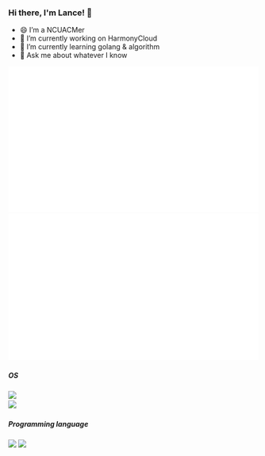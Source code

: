 ### Hi there, I'm Lance! 👋

<!--
**Lan-ce-lot/Lan-ce-lot** is a ✨ _special_ ✨ repository because its `README.md` (this file) appears on your GitHub profile.
-->

- 😄 I’m a NCUACMer
- 🔭 I’m currently working on HarmonyCloud
- 🌱 I’m currently learning golang & algorithm
- 💬 Ask me about whatever I know

<!-- ![](https://visitor-badge.glitch.me/badge?page_id=Lan-ce-lot.readme)
![](http://antzuhl.cn:4000/get/@Lan-ce-lot.readme) -->

![](https://github.com/Lan-ce-lot/github-stats/blob/master/generated/overview.svg)
![](https://github.com/Lan-ce-lot/github-stats/blob/master/generated/languages.svg)
##### OS
[![](https://img.shields.io/badge/ubuntu-990000?style=flat-square&logo=ubuntu&logoColor=ffffff)](https://www.archlinux.org/)  
[![](https://img.shields.io/badge/macos%20-33aadd?style=flat-square&logo=apple&logoColor=ffffff)](https://www.archlinux.org/)



##### Programming language
[![](https://img.shields.io/badge/-Go-blue.svg?style=flat-square&logo=go&logoColor=ffffff)](https://reactjs.org/)
[![](https://img.shields.io/badge/-Python-green.svg?style=flat-square&logo=python&logoColor=ffffff)](https://reactjs.org/)

<!--
**Lan-ce-lot/Lan-ce-lot** is a ✨ _special_ ✨ repository because its `README.md` (this file) appears on your GitHub profile.

Here are some ideas to get you started:

- 🔭 I’m currently working on ...
- 🌱 I’m currently learning ...
- 👯 I’m looking to collaborate on ...
- 🤔 I’m looking for help with ...
- 💬 Ask me about ...
- 📫 How to reach me: ...
- 😄 Pronouns: ...
- ⚡ Fun fact: ...
-->
